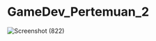# GameDev_Pertemuan_2
![Screenshot (822)](https://github.com/zvsaan/GameDev_Pertemuan_2/assets/112597081/7b7de800-7b6b-44d6-a17f-1c8a37b32474)

